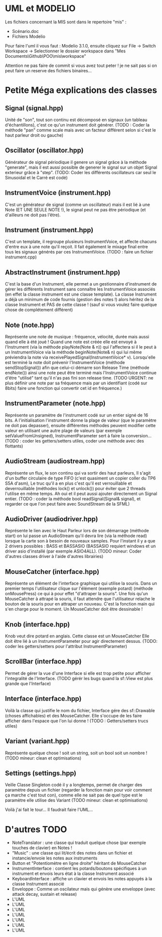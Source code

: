 
UML et MODELIO
==============
Les fichiers concernant la MIS sont dans le repertoire "mis" :
 - Scénario.doc 
 - Fichiers Modelio

Pour faire l'uml il vous faut : Modelio 3.1.0, ensuite cliquez sur 
File -> Switch Workspace -> Selectionner le dossier workspace dans 
"Mes Documents\Github\POO\mis\workspace"

Attention ne pas faire de commit si vous avez tout peter ! je ne sait pas 
si on peut faire un reserve des fichiers binaires...



Petite Méga explications des classes
====================================

Signal (signal.hpp)
-------------------

Unité de "son", tout son continu est décomposé en signaux (un tableau 
d'échantillons), c'est ce qu'un instrument doit générer. (TODO : Coder la 
méthode "pan" comme scale mais avec un facteur différent selon si c'est le 
haut parleur droit ou gauche)

Oscillator (oscillator.hpp)
---------------------------
Générateur de signal périodique il genere un signal grâce à la méthode 
"generate", mais il est aussi possible de generer le signal sur un objet Signal 
exterieur grâce à "step". (TODO: Coder les différents oscillateurs car seul le 
Sinusoidal et le Carré est codé)

InstrumentVoice (instrument.hpp)
--------------------------------
C'est un générateur de signal (comme un oscillateur) mais il est lié à une Note 
(ET UNE SEULE NOTE !), le signal peut ne pas être périodique (et d'ailleurs ne 
doit pas l'être). 

Instrument (instrument.hpp)
---------------------------
C'est un template, il regroupe plusieurs InstrumentVoice, et affecte chacuns 
d'entre eux à une note qu'il reçoit. Il fait également le mixage final entre 
tous les signaux générés par ces InstrumentVoice. (TODO : faire un fichier 
instrument.cpp)  

AbstractInstrument (instrument.hpp)
-----------------------------------
C'est la base d'un Instrument, elle permet a un gestionnaire d'instrument de 
gérer les différents Instrument sans connaître les InstrumentVoice associés 
(en effet la classe instrument est une classe template). La classe Instrument 
a déjà un minimum de code fournis (gestion des notes !) alors héritez de la 
classe Instrument et PAS de cette classe ! (sauf si vous voulez faire 
quelque chose de complétement différent)

Note (note.hpp)
---------------
Représente une note de musique : fréquence, vélocité, durée mais aussi quand 
elle à été joué ! Quand une note est créée elle est envoyé à l'Instrument 
(via la méthode playNote(Note & n)) qui l'affectera si il le peut à un 
InstrumentVoice via la méthode beginNote(Note& n) qui lui même préviendra 
la note via receivePlayedSignal(InstrumentVoice* v). Lorsqu'elle est terminé 
la note doit prévenir l'InstrumentVoice (méthode sendStopSignal()) afin que 
celui-ci démarre son Release Time (méthode endNote()) ainsi une note peut 
être terminé mais l'InstrumentVoice continue d'être "utilisé" tant qu'il n'as 
pas fini son release time. (TODO URGENT: ne plus définir une note par sa 
fréquence mais par un identifiant (codé sur 8bits) faire une fonction qui
convertir cet id en fréquence.)

InstrumentParameter (note.hpp)
------------------------------
Représente un paramètre de l'instrument codé sur un entier signé de 16 bits.
A l'initialisation l'instrument donne la plage de valeur (que le paramètre 
ne doit pas depasser), ensuite différentes méthodes peuvent modifier cette 
valeur en utilisant une autre plage de valeurs (par exemple 
setValueFromUnsigned), InstrumentParameter sert à faire la conversion... 
(TODO : coder les getters/setters utiles, coder une méthode avec des 
flottants)


AudioStream (audiostream.hpp)
-----------------------------
Représente un flux, le son continu qui va sortir des haut parleurs, Il s'agit 
d'un buffer circulaire de type FIFO (c'est quasiment un copier coller du TP6 
S5A d'asm), Le truc qu'il a en plus c'est qu'il est verrouillable et 
deverrouillable (méthodes lock() et unlock()) pour éviter que 2 threads 
l'utilise en même temps. Ah oui et il peut aussi ajouter directement un 
Signal entier. (TODO : coder la méthode bool readSignal(Signal& signal), 
et regarder ce que l'on peut faire avec SoundStream de la SFML)


AudioDriver (audiodriver.hpp)
-----------------------------
Représente le lien avec le Haut Parleur lors de son démarrage (méthode start) 
on lui passe un AudioStream qu'il devra lire (via la méthode read) lorsque la 
carte son à besoin de nouveaux samples. Pour l'instant il y a que 2 drivers 
possibles : BASS et BASSASIO (BASSASIO requiert windows et un driver asio 
d'installé (par exemple ASIO4ALL). (TODO mineur: Coder d'autres classes 
driver à l'aide d'autres librairies)


MouseCatcher (interface.hpp)
----------------------------
Représente un élément de l'interface graphique qui utilise la souris. 
Dans un premier temps l'utilisateur clique sur l'élément (exemple potard)
(méthode onMousePress) ce qui à pour effet "d'attraper la souris". 
Une fois qu'un MouseCatcher à attrapé la souris, il faut attendre que 
l'utilisateur relache le bouton de la souris pour en attraper un nouveau.
C'est la fonction main qui s'en charge pour le moment.
Un MouseCatcher doit être dessinable !


Knob (interface.hpp)
--------------------
Knob veut dire potard en anglais. Cette classe est un MouseCatcher 
Elle doit être lié à un InstrumentParameter pour agir directement dessus.
(TODO: coder les getters/setters pour l'attribut InstrumentParameter)

ScrollBar (interface.hpp)
-------------------------
Permet de gérer la vue d'une Interface si elle est trop petite pour afficher
l'integralité de l'Interface. (TODO gérér les bugs quand la sf::View est plus 
grande que l'Interface)


Interface (interface.hpp)
-------------------------
Voilà la classe qui justifie le nom du fichier, Interface gére des 
sf::Drawable (choses affichables) et des MouseCatcher. Elle s'occupe de les
faire afficher dans l'espace que l'on lui donne ! (TODO : Getters/setters 
trucs utiles) 



Variant (variant.hpp)
--------------------
Représente quelque chose ! soit un string, soit un bool soit un nombre ! 
(TODO mineur: clean et optimisations)

Settings (settings.hpp)
-----------------------
Veille Classe Singleton codé il y a longtemps, permet de charger des paramètre 
depuis un fichier (regarder la fonction main pour voir comment ça marche c'est 
tout con), comme elle ne sait pas de quel type est le paramètre elle utilise 
des Variant (TODO mineur: clean et optimisations)


Voilà j'ai fait le tour... Il faudrait faire l'UML...

D'autres TODO
=============
 - NoteTranslator : une classe qui traduit quelque chose (par exemple touches 
 de clavier) en Notes !
 - "Music" : une classe qui lit/écrit des notes dans un fichier et 
 instancie/envoie les notes aux instruments
 - Button et "Potentiomètre en ligne droite" héritant de MouseCatcher
 - InstrumentInterface : contient les potards/boutons spécifiques à un 
 instrument et envois leurs état à la classe Instrument associé
 - KeyboardInterface : affiche un clavier et envois les notes appuyés à la 
 classe Instrument associé
 - Enveloppe : Comme un oscilateur mais qui génère une enveloppe (avec attack
 decay, sustain et release)
 - L'UML
 - L'UML
 - L'UML
 - L'UML
 - L'UML
 - L'UML
 - L'UML

